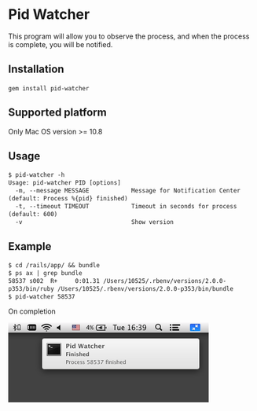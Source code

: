 # Pid Watcher

This program will allow you to observe the process, and when the process is complete, you will be notified.

## Installation
    gem install pid-watcher

## Supported platform
Only Mac OS version >= 10.8

## Usage
    $ pid-watcher -h
    Usage: pid-watcher PID [options]
      -m, --message MESSAGE            Message for Notification Center (default: Process %{pid} finished)
      -t, --timeout TIMEOUT            Timeout in seconds for process (default: 600)
      -v                               Show version

## Example
    $ cd /rails/app/ && bundle
    $ ps ax | grep bundle
    58537 s002  R+     0:01.31 /Users/10525/.rbenv/versions/2.0.0-p353/bin/ruby /Users/10525/.rbenv/versions/2.0.0-p353/bin/bundle
    $ pid-watcher 58537
On completion

![Image](screenshot.png?raw=true)
